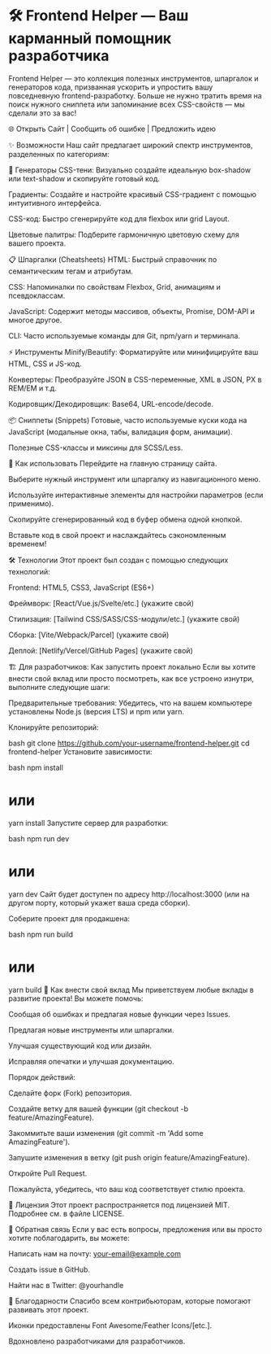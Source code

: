<h1>🛠️ Frontend Helper — Ваш карманный помощник разработчика</h1>
<p>
Frontend Helper — это коллекция полезных инструментов, шпаргалок и генераторов кода, призванная ускорить и упростить вашу повседневную frontend-разработку. Больше не нужно тратить время на поиск нужного сниппета или запоминание всех CSS-свойств — мы сделали это за вас!
</p>

🌐 Открыть Сайт | Сообщить об ошибке | Предложить идею

✨ Возможности
Наш сайт предлагает широкий спектр инструментов, разделенных по категориям:

🎨 Генераторы
CSS-тени: Визуально создайте идеальную box-shadow или text-shadow и скопируйте готовый код.

Градиенты: Создайте и настройте красивый CSS-градиент с помощью интуитивного интерфейса.

CSS-код: Быстро сгенерируйте код для flexbox или grid Layout.

Цветовые палитры: Подберите гармоничную цветовую схему для вашего проекта.

📋 Шпаргалки (Cheatsheets)
HTML: Быстрый справочник по семантическим тегам и атрибутам.

CSS: Напоминалки по свойствам Flexbox, Grid, анимациям и псевдоклассам.

JavaScript: Содержит методы массивов, объекты, Promise, DOM-API и многое другое.

CLI: Часто используемые команды для Git, npm/yarn и терминала.

⚡ Инструменты
Minify/Beautify: Форматируйте или минифицируйте ваш HTML, CSS и JS-код.

Конвертеры: Преобразуйте JSON в CSS-переменные, XML в JSON, PX в REM/EM и т.д.

Кодировщик/Декодировщик: Base64, URL-encode/decode.

📦 Сниппеты (Snippets)
Готовые, часто используемые куски кода на JavaScript (модальные окна, табы, валидация форм, анимации).

Полезные CSS-классы и миксины для SCSS/Less.

🚀 Как использовать
Перейдите на главную страницу сайта.

Выберите нужный инструмент или шпаргалку из навигационного меню.

Используйте интерактивные элементы для настройки параметров (если применимо).

Скопируйте сгенерированный код в буфер обмена одной кнопкой.

Вставьте код в свой проект и наслаждайтесь сэкономленным временем!

🛠️ Технологии
Этот проект был создан с помощью следующих технологий:

Frontend: HTML5, CSS3, JavaScript (ES6+)

Фреймворк: [React/Vue.js/Svelte/etc.] (укажите свой)

Стилизация: [Tailwind CSS/SASS/CSS-модули/etc.] (укажите свой)

Сборка: [Vite/Webpack/Parcel] (укажите свой)

Деплой: [Netlify/Vercel/GitHub Pages] (укажите свой)

🏗️ Для разработчиков: Как запустить проект локально
Если вы хотите внести свой вклад или просто посмотреть, как все устроено изнутри, выполните следующие шаги:

Предварительные требования: Убедитесь, что на вашем компьютере установлены Node.js (версия LTS) и npm или yarn.

Клонируйте репозиторий:

bash
git clone https://github.com/your-username/frontend-helper.git
cd frontend-helper
Установите зависимости:

bash
npm install

# или

yarn install
Запустите сервер для разработки:

bash
npm run dev

# или

yarn dev
Сайт будет доступен по адресу http://localhost:3000 (или на другом порту, который укажет ваша среда сборки).

Соберите проект для продакшена:

bash
npm run build

# или

yarn build
🤝 Как внести свой вклад
Мы приветствуем любые вклады в развитие проекта! Вы можете помочь:

Сообщая об ошибках и предлагая новые функции через Issues.

Предлагая новые инструменты или шпаргалки.

Улучшая существующий код или дизайн.

Исправляя опечатки и улучшая документацию.

Порядок действий:

Сделайте форк (Fork) репозитория.

Создайте ветку для вашей функции (git checkout -b feature/AmazingFeature).

Закоммитьте ваши изменения (git commit -m 'Add some AmazingFeature').

Запушите изменения в ветку (git push origin feature/AmazingFeature).

Откройте Pull Request.

Пожалуйста, убедитесь, что ваш код соответствует стилю проекта.

📜 Лицензия
Этот проект распространяется под лицензией MIT. Подробнее см. в файле LICENSE.

💬 Обратная связь
Если у вас есть вопросы, предложения или вы просто хотите поблагодарить, вы можете:

Написать нам на почту: your-email@example.com

Создать issue в GitHub.

Найти нас в Twitter: @yourhandle

🙏 Благодарности
Спасибо всем контрибьюторам, которые помогают развивать этот проект.

Иконки предоставлены Font Awesome/Feather Icons/[etc.].

Вдохновлено разработчиками для разработчиков.
